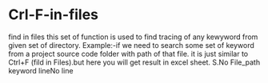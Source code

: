 # Crl-F-in-files
find in files
this set of function is used to find tracing of any kewyword 
    from given set of directory.
    Example:-if we need to search some set of keyword from 
    a project source code folder with path of that file.
    it is just similar to Ctrl+F (fild in Files).but here you will
    get result in excel sheet.
    S.No File_path keyword lineNo line 
